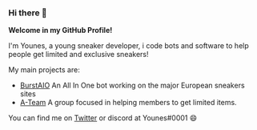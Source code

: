 ### Hi there 👋

**Welcome in my GitHub Profile!**

I'm Younes, a young sneaker developer, i code bots and software to help people get limited and exclusive sneakers!

My main projects are:

- [BurstAIO](https://burstaio.com) An All In One bot working on the major European sneakers sites
- [A-Team](https://ateam-eu.com) A group focused in helping members to get limited items.

You can find me on [Twitter](https://twitter.com/you_aio) or discord at Younes#0001 😄
